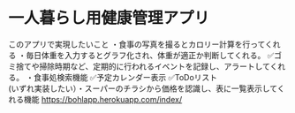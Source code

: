 # 一人暮らし用健康管理アプリ
このアプリで実現したいこと
・食事の写真を撮るとカロリー計算を行ってくれる
・毎日体重を入力するとグラフ化され、体重が適正か判断してくれる。
✅ゴミ捨てや掃除時期など、定期的に行われるイベントを記録し、アラートしてくれる。
・食事処検索機能
✅予定カレンダー表示
✅ToDoリスト  
(いずれ実装したい）・スーパーのチラシから価格を認識し、表に一覧表示してくれる機能
https://bohlapp.herokuapp.com/index/

